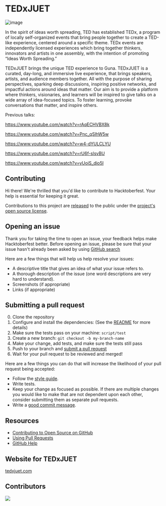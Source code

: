 # TEDxJUET
![image](https://github.com/TEDxJUET/TedxJUET/assets/108113313/d53cce1e-e28b-48d7-adf4-80e8616f861c)

In the spirit of ideas worth spreading, TED has established TEDx, a program of locally self-organized events that bring people together to create a TED-like experience, centered around a specific theme. TEDx events are independently licensed experiences which bring together thinkers, innovators and artists in one assembly, with the intention of promoting “Ideas Worth Spreading.”

TEDxJUET brings the unique TED experience to Guna. TEDxJUET is a curated, day-long, and immersive live experience, that brings speakers, artists, and audience members together. All with the purpose of sharing perspectives, sparking deep discussions, inspiring positive networks, and impactful actions around ideas that matter. Our aim is to provide a platform where thinkers, visionaries, and learners will be inspired to give talks on a wide array of idea-focused topics. To foster learning, provoke conversations that matter, and inspire others.

Previous talks:

https://www.youtube.com/watch?v=rAqECHVBX8k

https://www.youtube.com/watch?v=Pnc_qSlhW5w

https://www.youtube.com/watch?v=w4-dYULCLYU

https://www.youtube.com/watch?v=rU6f-slsvBU

https://www.youtube.com/watch?v=yUoiS_dio5I
## Contributing

[pr]: https://github.com/raise-dev/hacktoberfest/compare
[style]: https://github.com/bbatsov/ruby-style-guide

Hi there! We're thrilled that you'd like to contribute to Hacktoberfest. Your help is essential for keeping it great.

Contributions to this project are [released](https://help.github.com/articles/github-terms-of-service/#6-contributions-under-repository-license) to the public under the [project's open source license](LICENSE).

## Opening an issue

Thank you for taking the time to open an issue, your feedback helps make Hacktoberfest better.
Before opening an issue, please be sure that your issue hasn't already been asked by using [GitHub search](https://help.github.com/articles/searching-issues/)

Here are a few things that will help us help resolve your issues:

- A descriptive title that gives an idea of what your issue refers to.
- A thorough description of the issue (one word descriptions are very hard to understand).
- Screenshots (if appropriate)
- Links (if appropriate)

## Submitting a pull request

0. Clone the repository
0. Configure and install the dependencies: (See the [README](README.md) for more details)
0. Make sure the tests pass on your machine: `script/test`
0. Create a new branch: `git checkout -b my-branch-name`
0. Make your change, add tests, and make sure the tests still pass
0. Push to your branch and [submit a pull request][pr]
0. Wait for your pull request to be reviewed and merged!

Here are a few things you can do that will increase the likelihood of your pull request being accepted:

- Follow the [style guide][style].
- Write tests.
- Keep your change as focused as possible. If there are multiple changes you would like to make that are not dependent upon each other, consider submitting them as separate pull requests.
- Write a [good commit message](http://tbaggery.com/2008/04/19/a-note-about-git-commit-messages.html).

## Resources

- [Contributing to Open Source on GitHub](https://guides.github.com/activities/contributing-to-open-source/)
- [Using Pull Requests](https://help.github.com/articles/using-pull-requests/)
- [GitHub Help](https://help.github.com)

## Website for TEDxJUET

[tedxjuet.com](https://tedxjuet.com)

## Contributors
<a href="https://github.com/TedxJuet/TedxJuet/graphs/contributors">
  <img src="https://contrib.rocks/image?repo=TedxJuet/TedxJuet" />
</a>

